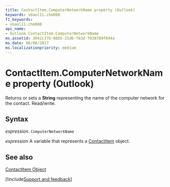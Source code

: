 ```yaml
---
title: ContactItem.ComputerNetworkName property (Outlook)
keywords: vbaol11.chm988
f1_keywords:
- vbaol11.chm988
api_name:
- Outlook.ContactItem.ComputerNetworkName
ms.assetid: 3042c37b-08b5-25d6-f83d-f038789f844a
ms.date: 06/08/2017
ms.localizationpriority: medium
---
```



# ContactItem.ComputerNetworkName property (Outlook)

Returns or sets a **String** representing the name of the computer network for the contact. Read/write.


## Syntax

_expression_. `ComputerNetworkName`

_expression_ A variable that represents a [ContactItem](Outlook.ContactItem.md) object.


## See also


[ContactItem Object](Outlook.ContactItem.md)

[!include[Support and feedback](~/includes/feedback-boilerplate.md)]